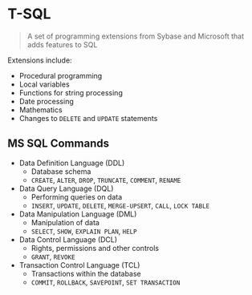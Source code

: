# T-SQL

> A set of programming extensions from Sybase and Microsoft that adds features to SQL

Extensions include:

* Procedural programming
* Local variables
* Functions for string processing
* Date processing
* Mathematics
* Changes to `DELETE` and `UPDATE` statements

## MS SQL Commands

* Data Definition Language (DDL)
  * Database schema
  * `CREATE`, `ALTER`, `DROP`, `TRUNCATE`, `COMMENT`, `RENAME`
* Data Query Language (DQL)
  * Performing queries on data
  * `INSERT`, `UPDATE`, `DELETE`, `MERGE-UPSERT`, `CALL`, `LOCK TABLE`
* Data Manipulation Language (DML)
  * Manipulation of data
  * `SELECT`, `SHOW`, `EXPLAIN PLAN`, `HELP`
* Data Control Language (DCL)
  * Rights, permissions and other controls
  * `GRANT`, `REVOKE`
* Transaction Control Language (TCL)
  * Transactions within the database
  * `COMMIT`, `ROLLBACK`, `SAVEPOINT`, `SET TRANSACTION`
